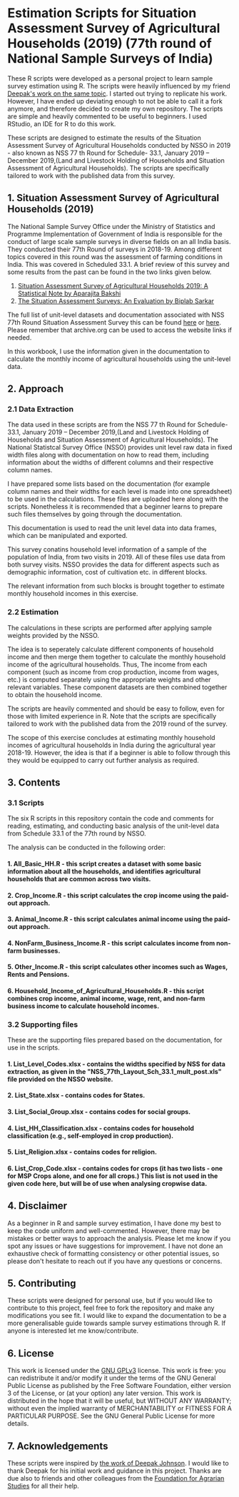 # Estimation Scripts for Situation Assessment Survey of Agricultural Households (2019) (77th round of National Sample Surveys of India)

These R scripts were developed as a personal project to learn sample survey estimation using R. The scripts were heavily influenced by my friend [Deepak's work on the same topic](https://github.com/deepakjohnson91/NSSO-77-Round-SAS/). I started out trying to replicate his work. However, I have ended up deviating  enough to not be able to call it a fork anymore, and therefore decided to create my own repository. The scripts are simple and heavily commented to be useful to beginners. I used RStudio, an IDE for R to do this work.

These scripts are designed to estimate the results of the Situation Assessment Survey of Agricultural Households conducted by NSSO in 2019 - also known as NSS 77 th Round for Schedule- 33.1, January 2019 – December 2019,(Land and Livestock Holding of Households and Situation Assessment of Agricultural Households). The scripts are specifically tailored to work with the published data from this survey.

## 1. Situation Assessment Survey of Agricultural Households (2019)

The National Sample Survey Office under the Ministry of Statistics and Programme Implementation of Government of India is responsible for the conduct of large scale sample surveys in diverse fields on an all India basis. They conducted their 77th Round of surveys in 2018-19. Among different topics covered in this round was the assessment of farming conditions in India. This was covered in Scheduled 33.1. A brief review of this survey and some results from the past can be found in the two links given below. 
1. [Situation Assessment Survey of Agricultural Households 2019: A Statistical Note by Aparajita Bakshi](http://ras.org.in/situation_assessment_survey_of_agricultural_households_2019_a_statistical_note)
2. [The Situation Assessment Surveys: An Evaluation by Biplab Sarkar](http://ras.org.in/index.php?Article=the_situation_assessment_surveys&q=biplab&keys=biplab)

The full list of unit-level datasets and documentation associated with NSS 77th Round Situation Assessment Survey this can be found [here](https://mospi.gov.in/web/mospi/download-tables-data/-/reports/view/templateFour/25302?q=TBDCAT) or [here](https://mospi.gov.in/unit-level-data-report-nss-77-th-round-schedule-331-january-2019-%E2%80%93-december-2019land-and-livestock).
Please remember that archive.org can be used to access the website links if needed.

In this workbook, I use the information given in the documentation to calculate the monthly income of agricultural households using the unit-level data.


## 2. Approach

### 2.1 Data Extraction

The data used in these scripts are from the NSS 77 th Round for Schedule- 33.1, January 2019 – December 2019,(Land and Livestock Holding of Households and Situation Assessment of Agricultural Households). The National Statistcal Survey Office (NSSO) provides unit level raw data in fixed width files along with documentation on how to read them, including information about the widths of different columns and their respective column names.

I have prepared some lists based on the documentation (for example column names and their widths for each level is made into one spreadsheet) to be used in the calculations. These files are uploaded here along with the scripts. Nonetheless it is recommended that a beginner learns to prepare such files themselves by going through the documentation.

This documentation is used to read the unit level data into data frames, which can be manipulated and exported. 

This survey conatins household level information of a sample of the population of India, from two visits in 2019. All of these files use data from both survey visits. 
NSSO provides the data for different aspects such as demographic information, cost of cultivation etc. in different blocks. 

The relevant information from such blocks is brought together to estimate monthly household incomes in this exercise. 

### 2.2 Estimation

The calculations in these scripts are performed after applying sample weights provided by the NSSO.

The idea is to seperately calculate different components of household income and then merge them together to calculate the monthly household income of the agricultural households. Thus, The income from each component (such as income from crop production, income from wages, etc.) is computed separately using the appropriate weights and other relevant variables. These component datasets are then combined together to obtain the household income.

The scripts are heavily commented and should be easy to follow, even for those with limited experience in R. Note that the scripts are specifically tailored to work with the published data from the 2019 round of the survey.

The scope of this exercise concludes at estimating monthly household incomes of agricultural households in India during the agricultural year 2018-19. However, the idea is that if a beginner is able to follow through this they would be equipped to carry out further analysis as required.

## 3. Contents

### 3.1 Scripts 

The six R scripts in this repository contain the code and comments for reading, estimating, and conducting basic analysis of the unit-level data from Schedule 33.1 of the 77th round by NSSO. 

The analysis can be conducted in the following order:

#### 1. All_Basic_HH.R 									- this script creates a dataset with some basic information about all the households, and identifies agricultural households that are common across two visits.
#### 2. Crop_Income.R 									- this script calculates the crop income using the paid-out approach.
#### 3. Animal_Income.R 								- this script calculates animal income using the paid-out approach.
#### 4.	NonFarm_Business_Income.R 							- this script calculates income from non-farm businesses.
#### 5.	Other_Income.R 									- this script calculates other incomes such as Wages, Rents and Pensions.
#### 6. Household_Income_of_Agricultural_Households.R 					- this script combines crop income, animal income, wage, rent, and non-farm business income to calculate household incomes.

### 3.2 Supporting files

These are the supporting files prepared based on the documentation, for use in the scripts. 

#### 1. List_Level_Codes.xlsx 							- contains the widths specified by NSS for data extraction, as given in the "NSS_77th_Layout_Sch_33.1_mult_post.xls" file provided on the NSSO website.
#### 2. List_State.xlsx 								- contains codes for States.
#### 3. List_Social_Group.xlsx 							- contains codes for social groups.
#### 4. List_HH_Classification.xlsx 						- contains codes for household classification (e.g., self-employed in crop production).
#### 5. List_Religion.xlsx 								- contains codes for religion.
#### 6. List_Crop_Code.xlsx							- contains codes for crops (it has two lists - one for MSP Crops alone, and one for all crops.) This list is not used in the given code here, but will be of use when analysing cropwise data.


## 4. Disclaimer

As a beginner in R and sample survey estimation, I have done my best to keep the code uniform and well-commented. However, there may be mistakes or better ways to approach the analysis. Please let me know if you spot any issues or have suggestions for improvement. I have not done an exhaustive check of formatting consistency or other potential issues, so please don't hesitate to reach out if you have any questions or concerns.

## 5. Contributing

These scripts were designed for personal use, but if you would like to contribute to this project, feel free to fork the repository and make any modifications you see fit. I would like to expand the documentation to be a more generalisable guide towards sample survey estimations through R. If anyone is interested let me know/contribute.


## 6. License

This work is licensed under the [GNU GPLv3](https://www.gnu.org/licenses/gpl-3.0.html) license. This work is free: you can redistribute it and/or modify it under the terms of the GNU General Public License as published by the Free Software Foundation, either version 3 of the License, or (at your option) any later version.
This work is distributed in the hope that it will be useful, but WITHOUT ANY WARRANTY; without even the implied warranty of MERCHANTABILITY or FITNESS FOR A PARTICULAR PURPOSE. See the GNU General Public License for more details.

## 7. Acknowledgements

These scripts were inspired by [the work of Deepak Johnson](https://github.com/deepakjohnson91/NSSO-77-Round-SAS/). I would like to thank Deepak for his initial work and guidance in this project. Thanks are due also to friends and other colleagues from the [Foundation for Agrarian Studies](https://fas.org.in/) for all their help.
